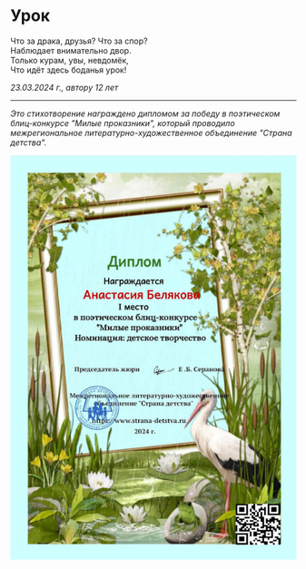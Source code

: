 # Урок

Что за драка, друзья? Что за спор?  
Наблюдает внимательно двор.  
Только курам, увы, невдомёк,  
Что идёт здесь боданья урок!

*23.03.2024 г., автору 12 лет*

***

*Это стихотворение награждено дипломом за победу в поэтическом блиц-конкурсе "Милые проказники", который проводило межрегиональное литературно-художественное объединение "Страна детства".*

![Диплом "Милые проказники"](../images/achievements/diplom-detstvo2.jpg)
